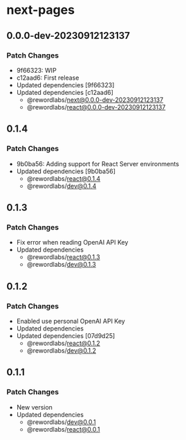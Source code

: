 # next-pages

## 0.0.0-dev-20230912123137

### Patch Changes

- 9f66323: WIP
- c12aad6: First release
- Updated dependencies [9f66323]
- Updated dependencies [c12aad6]
  - @rewordlabs/next@0.0.0-dev-20230912123137
  - @rewordlabs/react@0.0.0-dev-20230912123137

## 0.1.4

### Patch Changes

- 9b0ba56: Adding support for React Server environments
- Updated dependencies [9b0ba56]
  - @rewordlabs/react@0.1.4
  - @rewordlabs/dev@0.1.4

## 0.1.3

### Patch Changes

- Fix error when reading OpenAI API Key
- Updated dependencies
  - @rewordlabs/react@0.1.3
  - @rewordlabs/dev@0.1.3

## 0.1.2

### Patch Changes

- Enabled use personal OpenAI API Key
- Updated dependencies
- Updated dependencies [07d9d25]
  - @rewordlabs/react@0.1.2
  - @rewordlabs/dev@0.1.2

## 0.1.1

### Patch Changes

- New version
- Updated dependencies
  - @rewordlabs/dev@0.0.1
  - @rewordlabs/react@0.0.1
